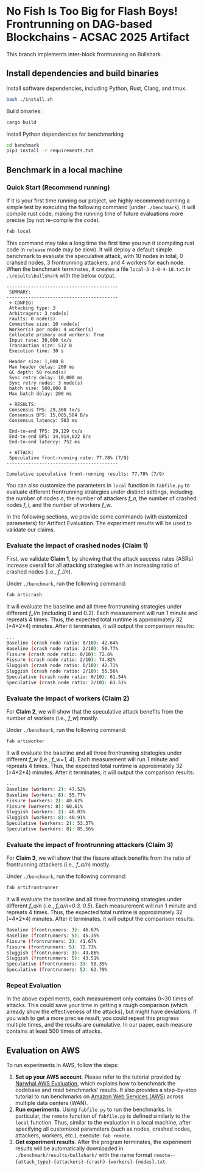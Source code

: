# No Fish Is Too Big for Flash Boys! Frontrunning on DAG-based Blockchains - ACSAC 2025 Artifact
This branch implements inter-block frontrunning on Bullshark.

## Install dependencies and build binaries

Install software dependencies, including Python, Rust, Clang, and tmux.

```bash
bash ./install.sh
```

Build binaries:

```bash
cargo build
```

Install Python dependencies for benchmarking

```bash
cd benchmark
pip3 install -r requirements.txt
```

## Benchmark in a local machine

### Quick Start (Recommend running)

If it is your first time running our project, we highly recommend running a simple test by executing the following command (under `./benchmark`). It will compile rust code, making the running time of future evaluations more precise (by not re-compile the code).

```bash
fab local
```

This command may take a long time the first time you run it (compiling rust code in `release` mode may be slow). It will deploy a default simple benchmark to evaluate the speculative attack, with 10 nodes in total, 0 crahsed nodes, 3 frontrunning attackers, and 4 workers for each node. When the benchmark terminates, it creates a file `local-3-3-0-4-10.txt` in `.\results\bullshark` with the below output.

```
-----------------------------------------
 SUMMARY:
-----------------------------------------
 + CONFIG:
 Attacking type: 3 
 Arbitragers: 3 node(s)
 Faults: 0 node(s)
 Committee size: 10 node(s)
 Worker(s) per node: 4 worker(s)
 Collocate primary and workers: True
 Input rate: 30,000 tx/s
 Transaction size: 512 B
 Execution time: 30 s

 Header size: 1,000 B
 Max header delay: 200 ms
 GC depth: 50 round(s)
 Sync retry delay: 10,000 ms
 Sync retry nodes: 3 node(s)
 batch size: 500,000 B
 Max batch delay: 200 ms

 + RESULTS:
 Consensus TPS: 29,308 tx/s
 Consensus BPS: 15,005,584 B/s
 Consensus latency: 503 ms

 End-to-end TPS: 29,129 tx/s
 End-to-end BPS: 14,914,022 B/s
 End-to-end latency: 752 ms

 + ATTACK:
 Speculative front-running rate: 77.78% (7/9) 
-----------------------------------------

Cumulative speculative front-running results: 77.78% (7/9) 
```

You can also customize the parameters in `local` function in `fabfile.py` to evaluate different frontrunning strategies under distinct settings, including the number of nodes *n*, the number of attackers *f_a*, the number of crashed nodes *f_l*, and the number of workers *f_w*.

In the following sections, we provide some commands (with customized parameters) for Artifact Evaluation. The experiment results will be used to validate our claims.

### Evaluate the impact of crashed nodes (Claim 1)

First, we validate **Claim 1**, by showing that the attack success rates (ASRs) increase overall for all attacking strategies with an increasing ratio of crashed nodes (i.e., *f_l/n*).

Under `./benchmark`, run the following command:

```bash
fab articrash
```

It will evaluate the baseline and all three frontrunning strategies under different *f_l/n* (including 0 and 0.2). Each measurement will run 1 minute and repreats 4 times. Thus, the expected total runtime is approximately 32 (=4\*2\*4) minutes. After it terminates, it will output the comparison results:

```bash
...
Baseline (crash node ratio: 0/10): 42.64%
Baseline (crash node ratio: 2/10): 50.77%
Fissure (crash node ratio: 0/10): 72.6%
Fissure (crash node ratio: 2/10): 74.82%
Sluggish (crash node ratio: 0/10): 42.71%
Sluggish (crash node ratio: 2/10): 55.56%
Speculative (crash node ratio: 0/10): 61.54%
Speculative (crash node ratio: 2/10): 63.51%
```

### Evaluate the impact of workers (Claim 2)

For **Claim 2**, we will show that the speculative attack benefits from the number of workers (i.e., *f_w*) mostly.

Under `./benchmark`, run the following command:

```bash
fab artiworker
```

It will evaluate the baseline and all three frontrunning strategies under different *f_w* (i.e., *f_w=1, 4*). Each measurement will run 1 minute and repreats 4 times. Thus, the expected total runtime is approximately 32 (=4\*2\*4) minutes. After it terminates, it will output the comparison results:

```bash
...
Baseline (workers: 2): 47.52%
Baseline (workers: 8): 55.77%
Fissure (workers: 2): 40.62%
Fissure (workers: 8): 60.61%
Sluggish (workers: 2): 46.03%
Sluggish (workers: 8): 40.91%
Speculative (workers: 2): 53.37%
Speculative (workers: 8): 85.56%
```

### Evaluate the impact of frontrunning attackers (Claim 3)

For **Claim 3**, we will show that the fissure attack benefits from the ratio of frontrunning attackers (i.e., *f_a/n*) mostly.

Under `./benchmark`, run the following command:

```bash
fab artifrontrunner
```

It will evaluate the baseline and all three frontrunning strategies under different *f_a/n* (i.e., *f_a/n=0.3, 0.5*). Each measurement will run 1 minute and repreats 4 times. Thus, the expected total runtime is approximately 32 (=4\*2\*4) minutes. After it terminates, it will output the comparison results:

```bash
Baseline (frontrunners: 3): 46.67%
Baseline (frontrunners: 5): 45.35%
Fissure (frontrunners: 3): 41.67%
Fissure (frontrunners: 5): 72.73%
Sluggish (frontrunners: 3): 43.86%
Sluggish (frontrunners: 5): 43.51%
Speculative (frontrunners: 3): 50.35%
Speculative (frontrunners: 5): 62.79%
```

### Repeat Evaluation

In the above experiments, each measurement only contains 0~30 times of attacks. This could save your time in getting a rough comparison (which already show the effectiveness of the attacks), but might have deviations. If you wish to get a more precise result, you could repeat this progress multiple times, and the results are cumulative. In our paper, each measure contains at least 500 times of attacks.

## Evaluation on AWS

To run experiments in AWS, follow the steps:

1. **Set up your AWS account**. Please refer to the tutorial provided by [Narwhal AWS Evaluation](https://github.com/asonnino/narwhal/tree/master/benchmark), which explains how to benchmark the codebase and read benchmarks' results. It also provides a step-by-step tutorial to run benchmarks on [Amazon Web Services (AWS)](https://aws.amazon.com) across multiple data centers (WAN).
2. **Run experiments**. Using `fabfile.py` to run the benchmarks. In particular, the `remote` function of `fabfile.py` is defined similarly to the `local` function. Thus, similar to the evaluation in a local machine, after specifying all customized parameters (such as nodes, crashed nodes, attackers, workers, etc.), execute: ```fab remote```.
3. **Get experiment results**. After the program terminates, the experiment results will be automatically downloaded in `./benchmark/results/bullshark/` with the name format `remote--{attack_type}-{attackers}-{crash}-{workers}-{nodes}.txt`.
